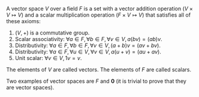 A vector space $V$ over a field $F$ is a set with
a vector addition operation ($V \times V \mapsto V$)
and a scalar multiplication operation ($F \times V \mapsto V$)
that satisfies all of these axioms:

1.  $(V, +)$ is a commutative group.
2.  Scalar associativity: $\forall a \in F, \forall b \in F, \forall v \in V, a(bv) = (ab)v$.
3.  Distributivity: $\forall a \in F, \forall b \in F, \forall v \in V, (a+b)v = (av + bv)$.
4.  Distributivity: $\forall a \in F, \forall u \in V, \forall v \in V, a(u+v) = (au + av)$.
5.  Unit scalar: $\forall v \in V, 1v = v$.

The elements of $V$ are called vectors.
The elements of $F$ are called scalars.

Two examples of vector spaces are $F$ and ${\mathbf{0}}$
(it is trivial to prove that they are vector spaces).
